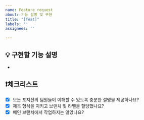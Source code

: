 ```yaml
---
name: Feature request
about: 기능 설명 및 구현
title: "[feat]"
labels: ''
assignees: ''

---
```


## 💡 구현할 기능 설명
- 
## ❗체크리스트
- [x] 모든 포지션의 팀원들이 이해할 수 있도록 충분한 설명을 제공하나요?
- [x] 제목 형식을 지키고 브랜치 및 라벨을 할당했나요?
- [x] 메인 브랜치에서 작업하지는 않았나요?
